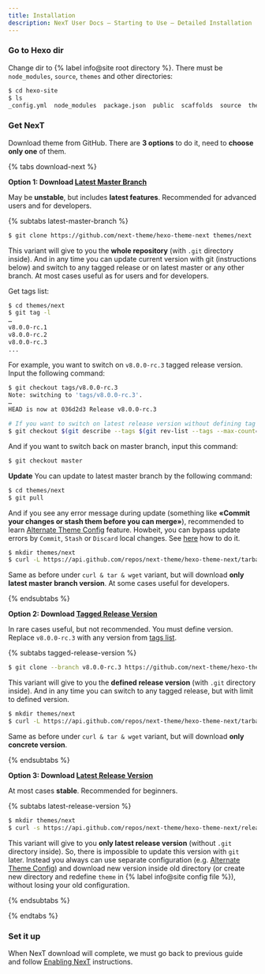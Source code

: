 ```yaml
---
title: Installation
description: NexT User Docs – Starting to Use – Detailed Installation
---
```


### Go to Hexo dir

Change dir to {% label info@site root directory %}. There must be `node_modules`, `source`, `themes` and other directories:

```bash
$ cd hexo-site
$ ls
_config.yml  node_modules  package.json  public  scaffolds  source  themes
```

### Get NexT

Download theme from GitHub. There are **3 options** to do it, need to **choose only one** of them.

{% tabs download-next %}
<!-- tab {% label success@Latest Master Branch %} -->
**Option 1: Download [Latest Master Branch](https://github.com/next-theme/hexo-theme-next/archive/master.zip)**

May be **unstable**, but includes **latest features**. Recommended for advanced users and for developers.

{% subtabs latest-master-branch %}
<!-- tab {% label success@Git %} -->
```bash
$ git clone https://github.com/next-theme/hexo-theme-next themes/next
```

This variant will give to you the **whole repository** (with `.git` directory inside).
And in any time you can update current version with git (instructions below) and switch to any tagged release or on latest master or any other branch.
At most cases useful as for users and for developers.

Get tags list:

```bash
$ cd themes/next
$ git tag -l
…
v8.0.0-rc.1
v8.0.0-rc.2
v8.0.0-rc.3
...
```

For example, you want to switch on `v8.0.0-rc.3` tagged release version. Input the following command:

```bash
$ git checkout tags/v8.0.0-rc.3
Note: switching to 'tags/v8.0.0-rc.3'.
…
HEAD is now at 036d2d3 Release v8.0.0-rc.3

# If you want to switch on latest release version without defining tag (optional)
$ git checkout $(git describe --tags $(git rev-list --tags --max-count=1))
```

And if you want to switch back on master branch, input this command:

```bash
$ git checkout master
```

**Update**
You can update to latest master branch by the following command:

```bash
$ cd themes/next
$ git pull
```

And if you see any error message during update (something like **«Commit your changes or stash them before you can merge»**), recommended to learn [Alternate Theme Config](/docs/getting-started/configuration.html) feature. Howbeit, you can bypass update errors by `Commit`, `Stash` or `Discard` local changes. See [here](https://stackoverflow.com/a/15745424/5861495) how to do it.
<!-- endtab -->

<!-- tab cURL & Tar -->
```bash
$ mkdir themes/next
$ curl -L https://api.github.com/repos/next-theme/hexo-theme-next/tarball | tar -zxv -C themes/next --strip-components=1
```

Same as before under `curl & tar & wget` variant, but will download **only latest master branch version**.
At some cases useful for developers.
<!-- endtab -->
{% endsubtabs %}

<!-- endtab -->

<!-- tab Tagged Release Version -->
**Option 2: Download [Tagged Release Version](https://github.com/next-theme/hexo-theme-next/releases)**

In rare cases useful, but not recommended.
You must define version. Replace `v8.0.0-rc.3` with any version from [tags list](https://github.com/next-theme/hexo-theme-next/tags).

{% subtabs tagged-release-version %}
<!-- tab Git -->
```bash
$ git clone --branch v8.0.0-rc.3 https://github.com/next-theme/hexo-theme-next themes/next
```

This variant will give to you the **defined release version** (with `.git` directory inside).
And in any time you can switch to any tagged release, but with limit to defined version.
<!-- endtab -->

<!-- tab cURL & tar -->
```bash
$ mkdir themes/next
$ curl -L https://api.github.com/repos/next-theme/hexo-theme-next/tarball/v8.0.0-rc.3 | tar -zxv -C themes/next --strip-components=1
```

Same as before under `curl & tar & wget` variant, but will download **only concrete version**.
<!-- endtab -->
{% endsubtabs %}

<!-- endtab -->

<!-- tab Latest Release Version -->
**Option 3: Download [Latest Release Version](https://github.com/next-theme/hexo-theme-next/releases/latest)**

At most cases **stable**. Recommended for beginners.

{% subtabs latest-release-version %}
<!-- tab cURL & tar & Wget -->
```bash
$ mkdir themes/next
$ curl -s https://api.github.com/repos/next-theme/hexo-theme-next/releases/latest | grep tarball_url | cut -d '"' -f 4 | wget -i - -O- | tar -zx -C themes/next --strip-components=1
```

This variant will give to you **only latest release version** (without `.git` directory inside).
So, there is impossible to update this version with `git` later.
Instead you always can use separate configuration (e.g. [Alternate Theme Config](/docs/getting-started/configuration.html)) and download new version inside old directory (or create new directory and redefine `theme` in {% label info@site config file %}), without losing your old configuration.
<!-- endtab -->
{% endsubtabs %}

<!-- endtab -->
{% endtabs %}

### Set it up

When NexT download will complete, we must go back to previous guide and follow [Enabling NexT](/docs/getting-started/#Enabling-NexT) instructions.
